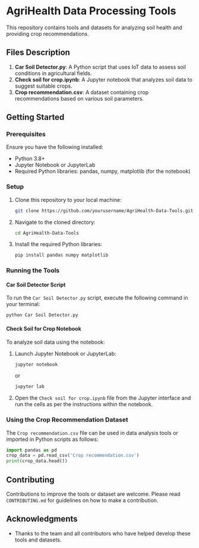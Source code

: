 # AgriHealth Data Processing Tools

This repository contains tools and datasets for analyzing soil health and providing crop recommendations.

## Files Description

1. **Car Soil Detector.py**: A Python script that uses IoT data to assess soil conditions in agricultural fields.
2. **Check soil for crop.ipynb**: A Jupyter notebook that analyzes soil data to suggest suitable crops.
3. **Crop recommendation.csv**: A dataset containing crop recommendations based on various soil parameters.

## Getting Started

### Prerequisites
Ensure you have the following installed:
- Python 3.8+
- Jupyter Notebook or JupyterLab
- Required Python libraries: pandas, numpy, matplotlib (for the notebook)

### Setup

1. Clone this repository to your local machine:
   ```bash
   git clone https://github.com/yourusername/AgriHealth-Data-Tools.git
   ```

2. Navigate to the cloned directory:
   ```bash
   cd AgriHealth-Data-Tools
   ```

3. Install the required Python libraries:
   ```bash
   pip install pandas numpy matplotlib
   ```

### Running the Tools

#### Car Soil Detector Script
To run the `Car Soil Detector.py` script, execute the following command in your terminal:
   ```bash
   python Car Soil Detector.py
   ```

#### Check Soil for Crop Notebook
To analyze soil data using the notebook:
1. Launch Jupyter Notebook or JupyterLab:
   ```bash
   jupyter notebook
   ```
   or
   ```bash
   jupyter lab
   ```

2. Open the `Check soil for crop.ipynb` file from the Jupyter interface and run the cells as per the instructions within the notebook.

### Using the Crop Recommendation Dataset
The `Crop recommendation.csv` file can be used in data analysis tools or imported in Python scripts as follows:
   ```python
   import pandas as pd
   crop_data = pd.read_csv('Crop recommendation.csv')
   print(crop_data.head())
   ```

## Contributing
Contributions to improve the tools or dataset are welcome. Please read `CONTRIBUTING.md` for guidelines on how to make a contribution.

## Acknowledgments
- Thanks to the team and all contributors who have helped develop these tools and datasets.
